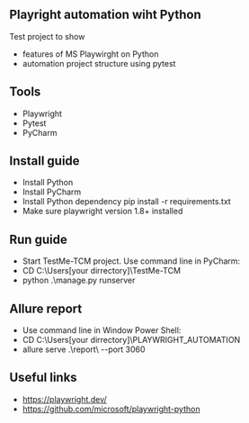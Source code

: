 ## Playright automation wiht Python

Test project to show
* features of MS Playwirght on Python
* automation project structure using pytest

## Tools
* Playwright
* Pytest
* PyCharm

## Install guide
* Install Python
* Install PyCharm
* Install Python dependency pip install -r requirements.txt
* Make sure playwright version 1.8+ installed

## Run guide
* Start TestMe-TCM project. Use command line in PyCharm:
* CD C:\Users\[your dirrectory]\TestMe-TCM
* python .\manage.py runserver

## Allure report
* Use command line in Window Power Shell:
* CD C:\Users\[your dirrectory]\PLAYWRIGHT_AUTOMATION
* allure serve .\report\ --port 3060

## Useful links
* https://playwright.dev/
* https://github.com/microsoft/playwright-python
